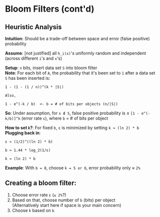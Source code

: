 # Bloom Filters (cont'd)

## Heuristic Analysis

**Intuition**: Should be a trade-off between space and error (false positive)
probability

**Assume**: [not justified] all `h_i(x)`'s uniformly random and independent
(across different `i`'s and `x`'s)

**Setup**: `n` bits, insert data set `S` into bloom filter  
**Note**: For each bit of `A`, the probability that it's been set to `1` after a
data set `S` has been inserted is:  
```
1 - (1 - (1 / n))^(k * |S|)

Also,

1 - e^(-k / b)  <- b = # of bits per objects (n/|S|)
```

**So**: Under assumption, for `x ∉ S`, false positive probability is ≤ `[1 -
e^(-k/b)]^k` (error rate `ε`), where `b` = # of bits per object

**How to set `k`?**: For fixed `b`, `ε` is minimized by setting `k ≈ (ln 2) * b`  
**Plugging back in**: 
```
ε ≈ (1/2)^((ln 2) * b)

b ≈ 1.44 * log_2(1/ε)

k ≈ (ln 2) * b
```
**Example**: With `b = 8`, choose `k = 5 or 6`, error probability only ≈ `2%`

## Creating a bloom filter:
1. Choose error rate `ε` (`≤ 2%`?)
2. Based on that, choose number of `b` (bits) per object  
   (Alternatively start here if space is your main concern)
3. Choose `k` based on `b`
